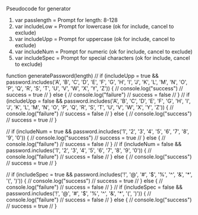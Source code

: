 Pseudocode for generator
<!--Criteria Prompts-->
1. var passlength = Prompt for length: 8-128
2. var includeLow = Prompt for lowercase (ok for include, cancel to exclude)
3. var includeUpp = Prompt for uppercase (ok for include, cancel to exclude)
4. var includeNum = Prompt for numeric (ok for include, cancel to exclude)
5. var includeSpec = Prompt for special characters (ok for include, cancel to exclude)

<!--Making Password-->
function generatePassword(length)
 // if (includeUpp = true && password.includes('A', 'B', 'C', 'D', 'E', 'F', 'G', 'H', 'I', 'J', 'K', 'L', 'M', 'N', 'O', 'P', 'Q', 'R', 'S', 'T', 'U', 'V', 'W', 'X', 'Y', 'Z')) {
  //   console.log("success")
  //   success = true
  // } else {
  //   console.log("failure")
  //   success = false
  // }
  // if (includeUpp = false && password.includes('A', 'B', 'C', 'D', 'E', 'F', 'G', 'H', 'I', 'J', 'K', 'L', 'M', 'N', 'O', 'P', 'Q', 'R', 'S', 'T', 'U', 'V', 'W', 'X', 'Y', 'Z')) {
  //   console.log("failure")
  //   success = false
  // } else {
  //   console.log("success")
  //   success = true
  // }

  // if (includeNum = true && password.includes('1', '2', '3', '4', '5', '6', '7', '8', '9', '0')) {
  //   console.log("success")
  //   success = true
  // } else {
  //   console.log("failure")
  //   success = false
  // }
  // if (includeNum = false && password.includes('1', '2', '3', '4', '5', '6', '7', '8', '9', '0')) {
  //   console.log("failure")
  //   success = false
  // } else {
  //   console.log("success")
  //   success = true
  // }

  // if (includeSpec = true && password.includes('!', '@', '#', '$', '%', '^', '&', '*', '(', ')')) {
  //   console.log("success")
  //   success = true
  // } else {
  //   console.log("failure")
  //   success = false
  // }
  // if (includeSpec = false && password.includes('!', '@', '#', '$', '%', '^', '&', '*', '(', ')')) {
  //   console.log("failure")
  //   success = false
  // } else {
  //   console.log("success")
  //   success = true
  // } 